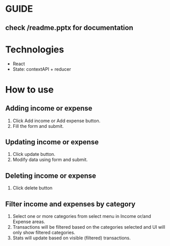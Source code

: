 # GUIDE

## check /readme.pptx for documentation

# Technologies

- React
- State: contextAPI + reducer

# How to use

## Adding income or expense

1. Click Add income or Add expense button.
2. Fill the form and submit.

## Updating income or expense

1. Click update button.
2. Modify data using form and submit.

## Deleting income or expense

1. Click delete button

## Filter income and expenses by category

1. Select one or more categories from select menu in Income or/and
   Expense areas.
2. Transactions will be filtered based on the categories selected and UI will
   only show filtered categories.​
3. Stats will update based on visible (filtered) transactions.
